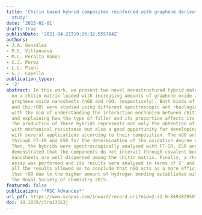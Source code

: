 ```yaml
---
title: 'Chitin based hybrid composites reinforced with graphene derivatives: A nanoscale
  study'
date: '2015-01-01'
draft: true
publishDate: '2021-04-21T19:26:32.555784Z'
authors:
- J.A. González
- M.E. Villanueva
- M.L. Peralta Ramos
- C.J. Pérez
- L.L. Piehl
- G.J. Copello
publication_types:
- '2'
abstract: In this work, we present two novel nanostructured hybrid materials based
  on a chitin matrix loaded with increasing amounts of graphene oxide and reduced
  graphene oxide nanosheets (nGO and rGO, respectively). Both kinds of material (Chi:nGO
  and Chi:rGO) were studied using different spectroscopic and rheological techniques
  with the aim of understanding the interaction mechanism between chitin and nGO/rGO
  and explaining how the type of filler and its proportion affects its reinforcement.
  The production of these hybrids represents not only the obtention of low-cost materials
  with mechanical resistance but also a good opportunity for developing materials
  with several applications according to their composition. The nGO and rGO were characterised
  through FT-IR and ESR for the determination of the oxidation degree of each nanofiller.
  Then, the hybrids were spectroscopically analysed with FT-IR, ESR and SAXS which
  demonstrated that the components do not interact through covalent bonding and the
  nanosheets are well-dispersed among the chitin matrix. Finally, a rheological behavior
  assay was performed and its results were analysed in terms of G′ and η∗. In short,
  all the results allowed us to conclude that nGO acts as a more efficient reinforcer
  than rGO due to the higher amount of hydrogen bonding established with chitin. ©
  The Royal Society of Chemistry 2015.
featured: false
publication: '*RSC Advances*'
url_pdf: https://www.scopus.com/inward/record.uri?eid=2-s2.0-84938295013&doi=10.1039%2fc5ra13563j&partnerID=40&md5=ab083e81dd8514752278235e2cc0b4af
doi: 10.1039/c5ra13563j
---
```


